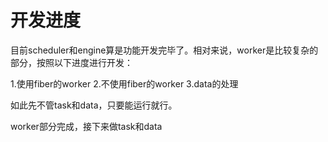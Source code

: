 # 开发进度

目前scheduler和engine算是功能开发完毕了。相对来说，worker是比较复杂的部分，按照以下进度进行开发：

1.使用fiber的worker
2.不使用fiber的worker
3.data的处理

如此先不管task和data，只要能运行就行。

worker部分完成，接下来做task和data